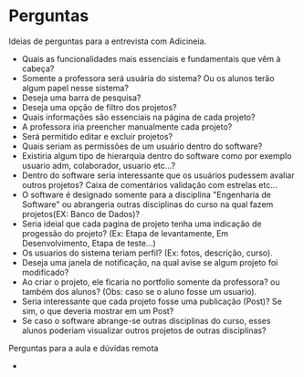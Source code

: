 # Perguntas

Ideias de perguntas para a entrevista com Adicineia.

* Quais as funcionalidades mais essenciais e fundamentais que vêm à cabeça?
* Somente a professora será usuária do sistema? Ou os alunos terão algum papel nesse sistema?
* Deseja uma barra de pesquisa?
* Deseja uma opção de filtro dos projetos?
* Quais informações são essenciais na página de cada projeto?
* A professora iria preencher manualmente cada projeto?
* Será permitido editar e excluir projetos?
* Quais seriam as permissões de um usuário dentro do software?
* Existiria algum tipo de hierarquia dentro do software como por exemplo usuario adm, colaborador, usuario etc...?
* Dentro do software seria interessante que os usuários pudessem avaliar outros projetos? Caixa de comentários validação com estrelas etc...
* O software é designado somente para a disciplina "Engenharia de Software" ou abrangeria outras disciplinas do curso na qual fazem projetos(EX: Banco de Dados)?
* Seria ideial que cada pagina de projeto tenha uma indicação de progessão do projeto? (Ex: Etapa de levantamente, Em Desenvolvimento, Etapa de teste...)
* Os usuarios do sistema teriam perfil? (Ex: fotos, descrição, curso).
* Deseja uma janela de notificação, na qual avise se algum projeto foi modificado?
* Ao criar o projeto, ele ficaria no portfolio somente da professora? ou também dos alunos? (Obs: caso se o aluno fosse um usuario).
* Seria interessante que cada projeto fosse uma publicação (Post)? Se sim, o que deveria mostrar em um Post?
* Se caso o software abrange-se outras disciplinas do curso, esses alunos poderiam visualizar outros projetos de outras disciplinas?

Perguntas para a aula e dúvidas remota

*

  

